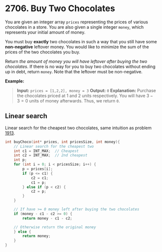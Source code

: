 # 2706. Buy Two Chocolates

You are given an integer array `prices` representing the prices of various chocolates in a store. You are also given a single integer `money`, which represents your initial amount of money.

You must buy **exactly** two chocolates in such a way that you still have some **non-negative** leftover money. You would like to minimize the sum of the prices of the two chocolates you buy.

Return *the amount of money you will have leftover after buying the two chocolates*. If there is no way for you to buy two chocolates without ending up in debt, return `money`. Note that the leftover must be non-negative.

**Example:**

> **Input:** `prices = [1,2,2], money = 3`
> **Output:** `0`
> **Explanation:** Purchase the chocolates priced at $1$ and $2$ units respectively. You will have $3 - 3 = 0$ units of money afterwards. Thus, we return `0`.


## Linear search

Linear search for the cheapest two chocolates, same intuition as problem [1913](https://github.com/harningle/leetcode/blob/main/notes/1901_2000/1913_maximum-product-difference-between-two-pairs.md).

```c
int buyChoco(int* prices, int pricesSize, int money){
    // Linear search for the cheapest two
    int c1 = INT_MAX;  // Cheapest
    int c2 = INT_MAX;  // 2nd cheapest
    int p;
    for (int i = 0; i < pricesSize; i++) {
        p = prices[i];
        if (p <= c1) {
            c2 = c1;
            c1 = p;
        } else if (p < c2) {
            c2 = p;
        }
    }

    // If have >= 0 money left after buying the two chocolates
    if (money - c1 - c2 >= 0) {
        return money - c1 - c2;

    // Otherwise return the original money
    } else {
        return money;
    }
}
```


